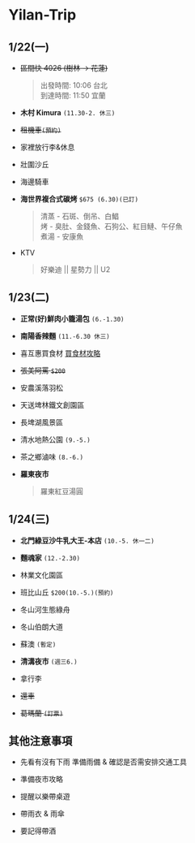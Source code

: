 # Yilan-Trip

## 1/22(一)
- ~~區間快 4026 (樹林 → 花蓮)~~ 
  > 出發時間: 10:06 台北  
  > 到達時間: 11:50 宜蘭

- **木村 Kimura** `(11.30-2. 休三)`

- ~~租機車`(預約)`~~

- 家裡放行李&休息

- 壯圍沙丘

- 海邊騎車

- **海世界複合式碳烤** `$675 (6.30)(已訂)`
  >清蒸 - 石斑、倒吊、白鯧  
  >烤 - 臭肚、金錢魚、石狗公、紅目鰱、午仔魚  
  >煮湯 - 安康魚  

- KTV 
  > 好樂迪 || 星勢力 || U2  

## 1/23(二)
- **正常(好)鮮肉小籠湯包** `(6.-1.30)`

- **南陽香辣麵** `(11.-6.30 休三)`

- 喜互惠買食材 [買食材攻略](https://kafkalin.com/cingshuei-geothermal/)

- ~~張美阿罵 `$200`~~

- 安農溪落羽松

- 天送埤林鐵文創園區

- 長埤湖風景區

- 清水地熱公園 `(9.-5.)`

- 茶之鄉滷味 `(8.-6.)`

- **羅東夜市**
  >羅東紅豆湯圓

## 1/24(三)
- **北門綠豆沙牛乳大王-本店** `(10.-5. 休一二)`

- **麵魂家** `(12.-2.30)`

- 林業文化園區

- 班比山丘 `$200(10.-5.)(預約)`

- 冬山河生態綠舟

- 冬山伯朗大道

- 蘇澳 `(暫定)`

- **清溝夜市** `(週三6.)`

- 拿行李

- ~~還車~~

- ~~葛瑪蘭 `(訂票)`~~

## 其他注意事項
- 先看有沒有下雨 準備雨備 & 確認是否需安排交通工具

- 準備夜市攻略

- 提醒以樂帶桌遊

- 帶雨衣 & 雨傘

- 要記得帶酒
